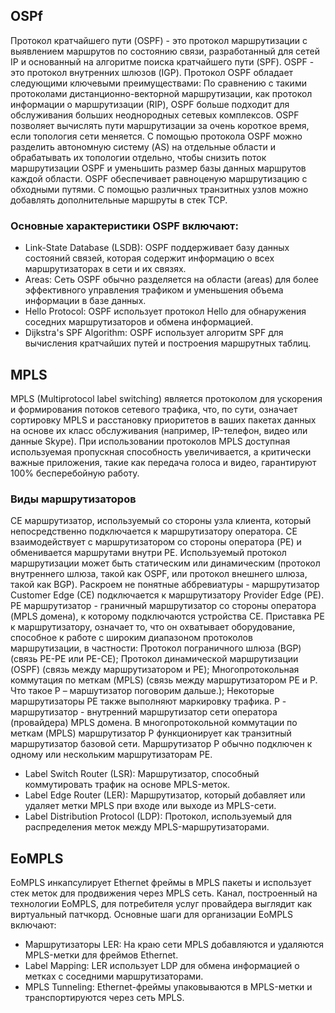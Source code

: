 ## <a>OSPf</a> 
Протокол кратчайшего пути (OSPF) - это протокол маршрутизации с выявлением маршрутов по состоянию связи, разработанный для сетей IP и основанный на алгоритме поиска кратчайшего пути (SPF). OSPF - это протокол внутренних шлюзов (IGP).
Протокол OSPF обладает следующими ключевыми преимуществами:
По сравнению с такими протоколами дистанционно-векторной маршрутизации, как протокол информации о маршрутизации (RIP), OSPF больше подходит для обслуживания больших неоднородных сетевых комплексов. OSPF позволяет вычислять пути маршрутизации за очень короткое время, если топология сети меняется.
С помощью протокола OSPF можно разделить автономную систему (AS) на отдельные области и обрабатывать их топологии отдельно, чтобы снизить поток маршрутизации OSPF и уменьшить размер базы данных маршрутов каждой области.
OSPF обеспечивает равноценую маршрутизацию с обходными путями. С помощью различных транзитных узлов можно добавлять дополнительные маршруты в стек TCP.
### <a>Основные характеристики OSPF включают:</a>
- Link-State Database (LSDB): OSPF поддерживает базу данных состояний связей, которая содержит информацию о всех маршрутизаторах в сети и их связях.
- Areas: Сеть OSPF обычно разделяется на области (areas) для более эффективного управления трафиком и уменьшения объема информации в базе данных.
- Hello Protocol: OSPF использует протокол Hello для обнаружения соседних маршрутизаторов и обмена информацией.
- Dijkstra's SPF Algorithm: OSPF использует алгоритм SPF для вычисления кратчайших путей и построения маршрутных таблиц.

## <a>MPLS</a> 
MPLS (Multiprotocol label switching) является протоколом для ускорения и формирования потоков сетевого трафика, что, по сути, означает сортировку MPLS и расстановку приоритетов в ваших пакетах данных на основе их класс обслуживания (например, IP-телефон, видео или данные Skype). При использовании протоколов MPLS доступная используемая пропускная способность увеличивается, а критически важные приложения, такие как передача голоса и видео, гарантируют 100% бесперебойную работу.
### <a>Виды маршрутизаторов</a>
CE маршрутизатор, используемый со стороны узла клиента, который непосредственно подключается к маршрутизатору оператора.
CE взаимодействует с маршрутизатором со стороны оператора (PE) и обменивается маршрутами внутри PE. Используемый протокол маршрутизации может быть статическим или динамическим (протокол внутреннего шлюза, такой как OSPF, или протокол внешнего шлюза, такой как BGP).
Раскроем не понятные аббревиатуры - маршрутизатор Customer Edge (CE) подключается к маршрутизатору Provider Edge (PE).
PE маршрутизатор - граничный маршрутизатор со стороны оператора (MPLS домена), к которому подключаются устройства CE. Приставка PE к маршрутизатору, означает то, что он охватывает оборудование, способное к работе с широким диапазоном протоколов маршрутизации, в частности:
Протокол пограничного шлюза (BGP) (связь PE-PE или PE-CE);
Протокол динамической маршрутизации (OSPF) (связь между маршрутизатором и PE);
Многопротокольная коммутация по меткам (MPLS) (связь между маршрутизатором PE и P. Что такое P – маршутизатор поговорим дальше.);
Некоторые маршрутизаторы PE также выполняют маркировку трафика.
P - маршрутизатор - внутренний маршрутизатор сети оператора (провайдера) MPLS домена. В многопротокольной коммутации по меткам (MPLS) маршрутизатор P функционирует как транзитный маршрутизатор базовой сети. Маршрутизатор P обычно подключен к одному или нескольким маршрутизаторам PE.

- Label Switch Router (LSR): Маршрутизатор, способный коммутировать трафик на основе MPLS-меток.
- Label Edge Router (LER): Маршрутизатор, который добавляет или удаляет метки MPLS при входе или выходе из MPLS-сети.
- Label Distribution Protocol (LDP): Протокол, используемый для распределения меток между MPLS-маршрутизаторами.

## <a>EoMPLS</a>
EoMPLS инкапсулирует Ethernet фреймы в MPLS пакеты и использует стек меток для продвижения через MPLS сеть.
Канал, построенный на технологии EoMPLS, для потребителя услуг провайдера выглядит как виртуальный патчкорд.
Основные шаги для организации EoMPLS включают:
- Маршрутизаторы LER: На краю сети MPLS добавляются и удаляются MPLS-метки для фреймов Ethernet.
- Label Mapping: LER использует LDP для обмена информацией о метках с соседними маршрутизаторами.
- MPLS Tunneling: Ethernet-фреймы упаковываются в MPLS-метки и транспортируются через сеть MPLS.
